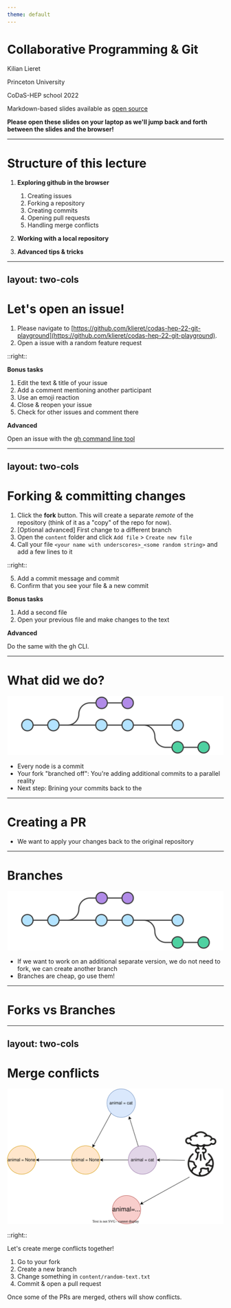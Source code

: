 ```yaml
---
theme: default
---
```


# **Collaborative Programming & Git**

Kilian Lieret

Princeton University

CoDaS-HEP school 2022

Markdown-based slides available as [open source](https://github.com/klieret/collaborative-programming-github)

**Please open these slides on your laptop as we'll jump back and forth between the slides and the browser!**

---

# Structure of this lecture

1. **Exploring github in the browser**
  
   1. Creating issues
   2. Forking a repository
   3. Creating commits
   4. Opening pull requests
   5. Handling merge conflicts

2. **Working with a local repository**

3. **Advanced tips & tricks**

---
layout: two-cols
---

# Let's open an issue!



1. Please navigate to [https://github.com/klieret/codas-hep-22-git-playground](https://github.com/klieret/codas-hep-22-git-playground).
2. Open a issue with a random feature request

::right::


**Bonus tasks**
   
1. Edit the text & title of your issue
2. Add a comment mentioning another participant
3. Use an emoji reaction
4. Close & reopen your issue
5. Check for other issues and comment there

**Advanced**

Open an issue with the [gh command line tool](https://cli.github.com/)

---
layout: two-cols
---


# Forking & committing changes

1. Click the **fork** button. This will create a separate *remote* of the repository (think of it as a "copy" of the repo for now).
2. [Optional advanced] First change to a different branch
3. Open the `content` folder and click `Add file` > `Create new file`
4. Call your file `<your name with underscores>_<some random string>` and add a few lines to it

::right::

5. Add a commit message and commit
6. Confirm that you see your file & a new commit


**<mdi-checkbox-marked-circle-plus-outline class="text-orange-400"/> Bonus tasks**
   
1. Add a second file
2. Open your previous file and make changes to the text

**<mdi-crown class="text-red-400"/> Advanced**

Do the same with the gh CLI.

---

# What did we do?

![](assets/feature.svg)

* Every node is a commit
* Your fork "branched off": You're adding additional commits to a parallel reality
* Next step: Brining your commits back to the 

---

# Creating a PR

* We want to apply your changes back to the original repository

---

# Branches

<img src="assets/feature.svg"/>

* If we want to work on an additional separate version, we do not need to fork, we can create another branch
* Branches are cheap, go use them!

---

# Forks vs Branches

---
layout: two-cols
---

# Merge conflicts

<img src="assets/merge_conflict.drawio.svg" style="max-height: 50%"/>

::right::

Let's create merge conflicts together!

1. Go to your fork
2. Create a new branch
3. Change something in `content/random-text.txt`
4. Commit & open a pull request

Once some of the PRs are merged, others will show conflicts.
